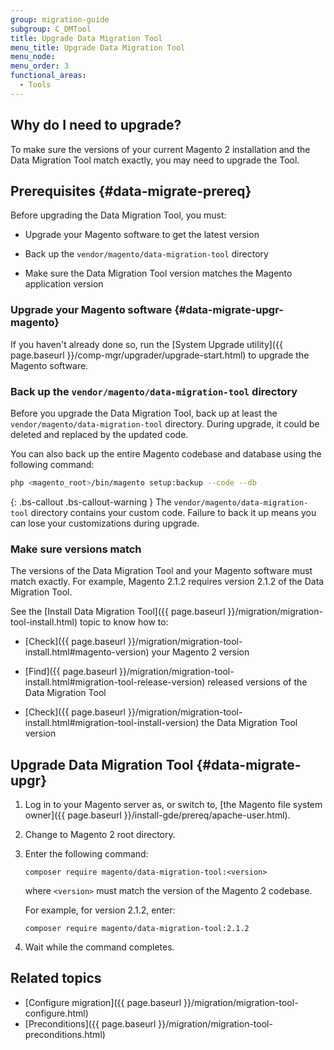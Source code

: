 ```yaml
---
group: migration-guide
subgroup: C_DMTool
title: Upgrade Data Migration Tool
menu_title: Upgrade Data Migration Tool
menu_node:
menu_order: 3
functional_areas:
  - Tools
---
```


## Why do I need to upgrade?

To make sure the versions of your current Magento 2 installation and the Data Migration Tool match exactly, you may need to upgrade the Tool.

## Prerequisites {#data-migrate-prereq}

Before upgrading the Data Migration Tool, you must:

*	Upgrade your Magento software to get the latest version

*	Back up the `vendor/magento/data-migration-tool` directory

* Make sure the Data Migration Tool version matches the Magento application version

### Upgrade your Magento software {#data-migrate-upgr-magento}

If you haven't already done so, run the [System Upgrade utility]({{ page.baseurl }}/comp-mgr/upgrader/upgrade-start.html) to upgrade the Magento software.

### Back up the `vendor/magento/data-migration-tool` directory

Before you upgrade the Data Migration Tool, back up at least the `vendor/magento/data-migration-tool` directory. During upgrade, it could be deleted and replaced by the updated code.

You can also back up the entire Magento codebase and database using the following command:

```bash
php <magento_root>/bin/magento setup:backup --code --db
```

{: .bs-callout .bs-callout-warning }
The `vendor/magento/data-migration-tool` directory contains your custom code. Failure to back it up means you can lose your customizations during upgrade.

### Make sure versions match

The versions of the Data Migration Tool and your Magento software must match exactly. For example, Magento 2.1.2 requires version 2.1.2 of the Data Migration Tool.

See the [Install Data Migration Tool]({{ page.baseurl }}/migration/migration-tool-install.html) topic to know how to:

* [Check]({{ page.baseurl }}/migration/migration-tool-install.html#magento-version) your Magento 2 version

* [Find]({{ page.baseurl }}/migration/migration-tool-install.html#migration-tool-release-version) released versions of the Data Migration Tool

* [Check]({{ page.baseurl }}/migration/migration-tool-install.html#migration-tool-install-version) the Data Migration Tool version

## Upgrade Data Migration Tool {#data-migrate-upgr}

1.	Log in to your Magento server as, or switch to, [the Magento file system owner]({{ page.baseurl }}/install-gde/prereq/apache-user.html).
2.	Change to Magento 2 root directory.
3. 	Enter the following command:

	`composer require magento/data-migration-tool:<version>`

	where `<version>` must match the version of the Magento 2 codebase.

	For example, for version 2.1.2, enter:

	`composer require magento/data-migration-tool:2.1.2`
4.	Wait while the command completes.

## Related topics

* [Configure migration]({{ page.baseurl }}/migration/migration-tool-configure.html)
* [Preconditions]({{ page.baseurl }}/migration/migration-tool-preconditions.html)
